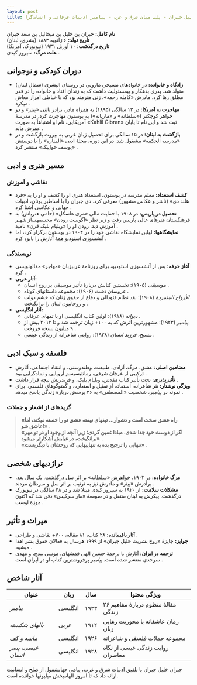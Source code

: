 ```yaml
---
layout: post
title: جبران خلیل جبران - پلی میان شرق و غرب - پیامبر ادبیات عرفانی و انسان‌گرا
---
```


**نام کامل:** جبران بن خلیل بن میخائیل بن سعد جبران  
**تاریخ تولد:** ۶ ژانویه ۱۸۸۳ (بشری، لبنان)  
**تاریخ درگذشت:** ۱۰ آوریل ۱۹۳۱ (نیویورک، آمریکا)  
**علت مرگ:** سیروز کبدی .  

## دوران کودکی و نوجوانی  
- **زادگاه و خانواده:** در خانوادهای مسیحی مارونی در روستای البشری (شمال لبنان) متولد شد. پدری بدهکار و بیمسئولیت داشت که به زندان افتاد و خانواده را در فقر مطلق رها کرد. مادرش «کامله رحمه»، زنی هنرمند بود که با خیاطی امرار معاش میکرد .  
- **مهاجرت به آمریکا:** در ۱۲ سالگی (۱۸۹۵) به همراه مادر، برادر ناتنی «پیتر» و دو خواهر کوچکتر («سلطانه» و «ماریانه») به بوستون مهاجرت کرد. در مدرسهٔ آمریکایی، نام او اشتباهاً به صورت «Kahlil Gibran» ثبت شد و این نام تا پایان عمرش ماند .  
- **بازگشت به لبنان:** در ۱۵ سالگی برای تحصیل زبان عربی به بیروت بازگشت و در «مدرسه الحکمه» مشغول شد. در این دوره، مجلهٔ ادبی «المناره» را با دوستش «یوسف حواییک» منتشر کرد .  

## مسیر هنری و ادبی  
### نقاشی و آموزش  
- **کشف استعداد:** معلم مدرسه در بوستون، استعداد هنری او را کشف و او را به «فرد هلند دی» (ناشر و عکاس مشهور) معرفی کرد. دی جبران را با اساطیر یونان، ادبیات جهانی و عکاسی آشنا کرد .  
- **تحصیل در پاریس:** در ۱۹۰۸ با حمایت مالی «مری هاسکل» (حامی هنریاش) به فرهنگستان هنرهای عالی پاریس رفت و زیر نظر «آگوست رودن» مجسمهساز شهیر آموزش دید. رودن او را «ویلیام بلیک قرن» نامید .  
- **نمایشگاهها:** اولین نمایشگاه نقاشی خود را در ۱۹۰۴ در بوستون برگزار کرد، اما آتشسوزی استودیو همهٔ آثارش را نابود کرد .  

### نویسندگی  
- **آغاز حرفه:** پس از آتشسوزی استودیو، برای روزنامهٔ عربیزبان «مهاجر» مقالهنویسی کرد .  
- **آثار عربی:**  
  - *موسیقی* (۱۹۰۵): نخستین کتابش دربارهٔ تأثیر موسیقی بر روح انسان .  
  - *عروسان دشت* (۱۹۰۶): مجموعه داستانهای کوتاه .  
  - *الأرواح المتمردة* (۱۹۰۸): نقد نظام فئودالی و دفاع از حقوق زنان که خشم دولت و روحانیون لبنان را برانگیخت .  
- **آثار انگلیسی:**  
  - *دیوانه* (۱۹۱۸): اولین کتاب انگلیسی او با تمهای عرفانی .  
  - *پیامبر* (۱۹۲۳): مشهورترین اثرش که به ۱۰۰+ زبان ترجمه شد و تا ۲۰۱۲ بیش از ۹ میلیون نسخه فروخت .  
  - *مسیح، فرزند انسان* (۱۹۲۸): روایتی شاعرانه از زندگی عیسی .  

## فلسفه و سبک ادبی  
- **مضامین اصلی:** عشق، مرگ، آزادی، طبیعت، وطندوستی، و انتقاد اجتماعی. آثارش ترکیبی از عرفان شرقی، رمانتیسیسم اروپایی و نمادگرایی بود .  
- **تأثیرپذیری:** تحت تأثیر کتاب مقدس، ویلیام بلیک، و فریدریش نیچه قرار داشت .  
- **ویژگی نوشتار:** نثر شاعرانه، استفاده از تمثیل و استعاره، و گفتوگوهای فلسفی. برای نمونه در *پیامبر*، شخصیت «المصطفی» به ۲۶ پرسش دربارهٔ زندگی پاسخ میدهد .  

### گزیدهای از اشعار و جملات  
> **«راه عشق سخت است و دشوار... تیغهای نهفته عشق تو را خسته میکند، اما عاشق شو!»** .  
> **«اگر از دوست خود جدا شدی، مبادا غمین گردی؛ زیرا آنچه از وجود او در تو مهر برانگیخت، در غیابش آشکارتر میشود»** .  
> **«تنهایی را ترجیح بده به تنهاییهایی که روحشان با دیگریست»** .  

## تراژدیهای شخصی  
- **مرگ خانواده:** در ۱۹۰۲، خواهرش «سلطانه» بر اثر سل درگذشت. یک سال بعد، برادرش «پیتر» و مادرش نیز به ترتیب بر اثر سل و سرطان مردند .  
- **مشکلات سلامت:** از ۱۹۲۰ به سیروز کبدی مبتلا شد و در ۴۸ سالگی در نیویورک درگذشت. پیکرش به لبنان منتقل و در صومعهٔ «مار سرکیس» دفن شد که اکنون موزهٔ اوست .  

## میراث و تأثیر  
- **آثار باقیمانده:** ۲۸ کتاب، ۸۱ مقاله، ۷۰۰+ نقاشی و طراحی .  
- **جوایز:** جایزهٔ «روح بشریت خلیل جبران» از ۱۹۹۹ هرسال به فعالان حقوق بشر اهدا میشود .  
- **ترجمه در ایران:** آثارش با ترجمهٔ حسین الهی قمشهای، موسی بیدج، و مهدی سرحدی منتشر شده است. *پیامبر* پرفروشترین کتاب او در ایران است .  

## آثار شاخص  

| **عنوان**         | **زبان**   | **سال** | **ویژگی محتوا**                     |  
|-------------------|------------|---------|-----------------------------------|  
| *پیامبر*         | انگلیسی    | ۱۹۲۳    | ۲۶ مقالهٔ منظوم دربارهٔ مفاهیم زندگی |  
| *بالهای شکسته*  | عربی       | ۱۹۱۲    | رمان عاشقانه با محوریت رهایی زنان   |  
| *ماسه و کف*      | انگلیسی    | ۱۹۲۶    | مجموعه جملات فلسفی و شاعرانه       |  
| *عیسی، پسر انسان*| انگلیسی    | ۱۹۲۸    | روایت زندگی عیسی از نگاه معاصران   |  

جبران خلیل جبران با تلفیق ادبیات شرق و غرب، پیامی جهانشمول از صلح و انسانیت ارائه داد که تا امروز الهامبخش میلیونها خواننده است.
